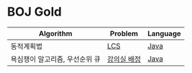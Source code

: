 # BOJ Gold

| Algorithm | Problem | Language |
|-----------|---------|----------|
| 동적계획법 | [LCS](https://www.acmicpc.net/problem/9251) | [Java](./BOJ9251.java) |
| 욕심쟁이 알고리즘, 우선순위 큐 | [강의실 배정](https://www.acmicpc.net/problem/11000) | [Java](./BOJ11000) |
